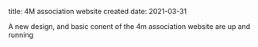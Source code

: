 title: 4M association website created
date: 2021-03-31

A new design, and basic conent of the 4m association website are up and running